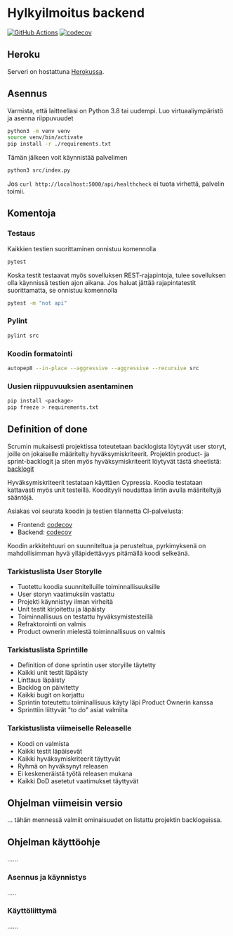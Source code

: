 # Hylkyilmoitus backend

[![GitHub Actions](https://github.com/Sukellusilmoitus/backend/workflows/CI/badge.svg)](https://github.com/Sukellusilmoitus/backend/actions)
[![codecov](https://codecov.io/gh/Sukellusilmoitus/backend/branch/master/graph/badge.svg)](https://app.codecov.io/gh/Sukellusilmoitus/backend)

## Heroku

Serveri on hostattuna [Herokussa](https://sukellusilmo-back-staging.herokuapp.com/).

## Asennus

Varmista, että laitteellasi on Python 3.8 tai uudempi. Luo virtuaaliympäristö ja asenna riippuvuudet

```bash
python3 -m venv venv
source venv/bin/activate
pip install -r ./requirements.txt
```

Tämän jälkeen voit käynnistää palvelimen

```bash
python3 src/index.py
```

Jos `curl http://localhost:5000/api/healthcheck` ei tuota virhettä, palvelin toimii.

## Komentoja

### Testaus

Kaikkien testien suorittaminen onnistuu komennolla

```bash
pytest
```

Koska testit testaavat myös sovelluksen REST-rajapintoja, tulee sovelluksen olla käynnissä testien ajon aikana. Jos haluat jättää rajapintatestit suorittamatta, se onnistuu komennolla

```bash
pytest -m "not api"
```

### Pylint

```bash
pylint src
```

### Koodin formatointi

```bash
autopep8 --in-place --aggressive --aggressive --recursive src
```

### Uusien riippuvuuksien asentaminen

```bash
pip install <package>
pip freeze > requirements.txt
```

## Definition of done

Scrumin mukaisesti projektissa toteutetaan backlogista löytyvät user storyt,
joille on jokaiselle määritelty hyväksymiskriteerit.
Projektin product- ja sprint-backlogit ja siten myös hyväksymiskriteerit löytyvät tästä sheetistä: [backlogit](https://helsinkifi-my.sharepoint.com/:x:/g/personal/amikko_ad_helsinki_fi/EaUHpV9XQy1BmeSrSOFVoi8BKp4hDY_YXGRn8sG6nbl1oA?rtime=T01JVzDb2Ug)

Hyväksymiskriteerit testataan käyttäen Cypressia.
Koodia testataan kattavasti myös unit testeillä.
Koodityyli noudattaa lintin avulla määriteltyjä sääntöjä.

Asiakas voi seurata koodin ja testien tilannetta CI-palvelusta:

- Frontend: [codecov](https://app.codecov.io/gh/Sukellusilmoitus/frontend)
- Backend: [codecov](https://app.codecov.io/gh/Sukellusilmoitus/backend)

Koodin arkkitehtuuri on suunniteltua ja perusteltua,
pyrkimyksenä on mahdollisimman hyvä ylläpidettävyys pitämällä koodi selkeänä.

### Tarkistuslista User Storylle

- Tuotettu koodia suunnitelluille toiminnallisuuksille
- User storyn vaatimuksiin vastattu
- Projekti käynnistyy ilman virheitä
- Unit testit kirjoitettu ja läpäisty
- Toiminnallisuus on testattu hyväksymistesteillä
- Refraktorointi on valmis
- Product ownerin mielestä toiminnallisuus on valmis

### Tarkistuslista Sprintille

- Definition of done sprintin user storyille täytetty
- Kaikki unit testit läpäisty
- Linttaus läpäisty
- Backlog on päivitetty
- Kaikki bugit on korjattu
- Sprintin toteutettu toiminallisuus käyty läpi Product Ownerin kanssa
- Sprinttiin liittyvät "to do" asiat valmiita

### Tarkistuslista viimeiselle Releaselle

- Koodi on valmista
- Kaikki testit läpäisevät
- Kaikki hyväksymiskriteerit täyttyvät
- Ryhmä on hyväksynyt releasen
- Ei keskeneräistä työtä releasen mukana
- Kaikki DoD asetetut vaatimukset täyttyvät

## Ohjelman viimeisin versio

...
tähän mennessä valmiit ominaisuudet on listattu projektin backlogeissa.

## Ohjelman käyttöohje

......

### Asennus ja käynnistys

.....

### Käyttöliittymä

......
